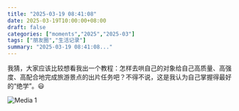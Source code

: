```yaml
---
title: "2025-03-19 08:41:08"
date: 2025-03-19T10:00:00+08:00
draft: false
categories: ["moments","2025","2025-03"]
tags: ["朋友圈","生活记录"]
summary: "2025-03-19 08:41:08..."
---
```


我猜，大家应该比较想看我出一个教程：怎样去哄自己的对象给自己高质量、高强度、高配合地完成旅游景点的出片任务吧？不得不说，这是我认为自己掌握得最好的“绝学”。😃

![Media 1](/Moments/photos/2025-03-19/202503190841080.jpg)


